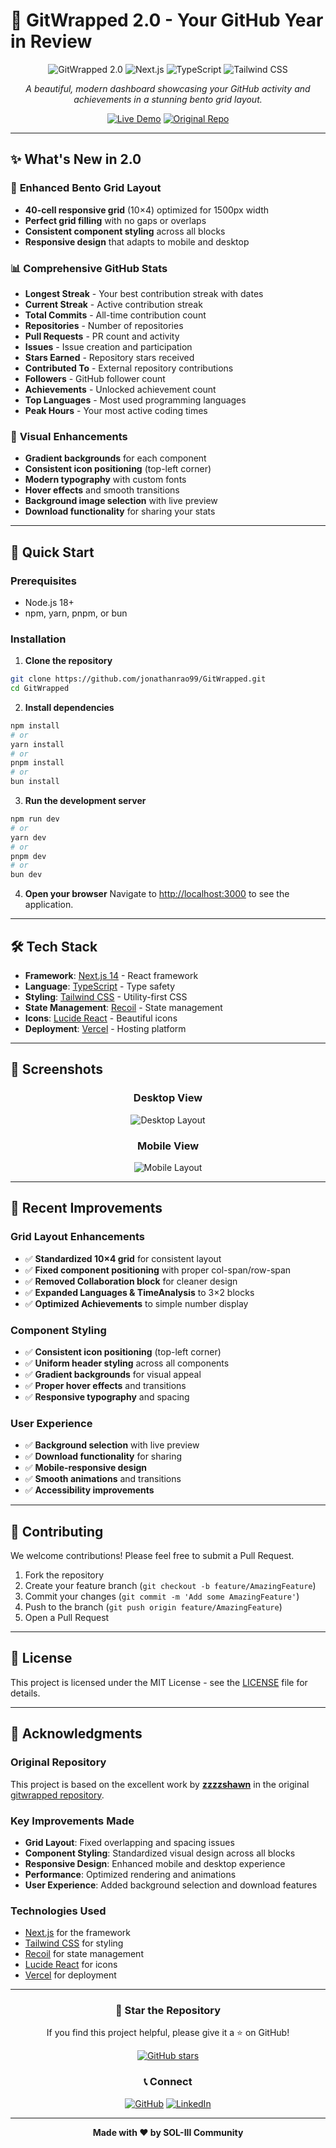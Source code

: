 # 🎉 GitWrapped 2.0 - Your GitHub Year in Review

<div align="center">

![GitWrapped 2.0](https://img.shields.io/badge/GitWrapped-2.0-blue?style=for-the-badge&logo=github)
![Next.js](https://img.shields.io/badge/Next.js-14-black?style=for-the-badge&logo=next.js)
![TypeScript](https://img.shields.io/badge/TypeScript-5.0-blue?style=for-the-badge&logo=typescript)
![Tailwind CSS](https://img.shields.io/badge/Tailwind_CSS-3.3-38B2AC?style=for-the-badge&logo=tailwind-css)

*A beautiful, modern dashboard showcasing your GitHub activity and achievements in a stunning bento grid layout.*

[![Live Demo](https://img.shields.io/badge/Live%20Demo-View%20Project-green?style=for-the-badge&logo=vercel)](https://git-wrapped-tau.vercel.app)
[![Original Repo](https://img.shields.io/badge/Original%20Repo-zzzzshawn%2Fgitwrapped-blue?style=for-the-badge&logo=github)](https://github.com/zzzzshawn/gitwrapped)

</div>

---

## ✨ What's New in 2.0

### 🎯 **Enhanced Bento Grid Layout**
- **40-cell responsive grid** (10×4) optimized for 1500px width
- **Perfect grid filling** with no gaps or overlaps
- **Consistent component styling** across all blocks
- **Responsive design** that adapts to mobile and desktop

### 📊 **Comprehensive GitHub Stats**
- **Longest Streak** - Your best contribution streak with dates
- **Current Streak** - Active contribution streak
- **Total Commits** - All-time contribution count
- **Repositories** - Number of repositories
- **Pull Requests** - PR count and activity
- **Issues** - Issue creation and participation
- **Stars Earned** - Repository stars received
- **Contributed To** - External repository contributions
- **Followers** - GitHub follower count
- **Achievements** - Unlocked achievement count
- **Top Languages** - Most used programming languages
- **Peak Hours** - Your most active coding times

### 🎨 **Visual Enhancements**
- **Gradient backgrounds** for each component
- **Consistent icon positioning** (top-left corner)
- **Modern typography** with custom fonts
- **Hover effects** and smooth transitions
- **Background image selection** with live preview
- **Download functionality** for sharing your stats

---

## 🚀 Quick Start

### Prerequisites
- Node.js 18+ 
- npm, yarn, pnpm, or bun

### Installation

1. **Clone the repository**
```bash
git clone https://github.com/jonathanrao99/GitWrapped.git
cd GitWrapped
```

2. **Install dependencies**
```bash
npm install
# or
yarn install
# or
pnpm install
# or
bun install
```

3. **Run the development server**
```bash
npm run dev
# or
yarn dev
# or
pnpm dev
# or
bun dev
```

4. **Open your browser**
Navigate to [http://localhost:3000](http://localhost:3000) to see the application.

---

## 🛠️ Tech Stack

- **Framework**: [Next.js 14](https://nextjs.org/) - React framework
- **Language**: [TypeScript](https://www.typescriptlang.org/) - Type safety
- **Styling**: [Tailwind CSS](https://tailwindcss.com/) - Utility-first CSS
- **State Management**: [Recoil](https://recoiljs.org/) - State management
- **Icons**: [Lucide React](https://lucide.dev/) - Beautiful icons
- **Deployment**: [Vercel](https://vercel.com/) - Hosting platform

---

## 📱 Screenshots

<div align="center">

### Desktop View
![Desktop Layout](https://via.placeholder.com/800x400/1f2937/ffffff?text=Desktop+GitWrapped+2.0+Layout)

### Mobile View  
![Mobile Layout](https://via.placeholder.com/400x600/1f2937/ffffff?text=Mobile+GitWrapped+2.0+Layout)

</div>

---

## 🎯 Recent Improvements

### Grid Layout Enhancements
- ✅ **Standardized 10×4 grid** for consistent layout
- ✅ **Fixed component positioning** with proper col-span/row-span
- ✅ **Removed Collaboration block** for cleaner design
- ✅ **Expanded Languages & TimeAnalysis** to 3×2 blocks
- ✅ **Optimized Achievements** to simple number display

### Component Styling
- ✅ **Consistent icon positioning** (top-left corner)
- ✅ **Uniform header styling** across all components
- ✅ **Gradient backgrounds** for visual appeal
- ✅ **Proper hover effects** and transitions
- ✅ **Responsive typography** and spacing

### User Experience
- ✅ **Background selection** with live preview
- ✅ **Download functionality** for sharing
- ✅ **Mobile-responsive design**
- ✅ **Smooth animations** and transitions
- ✅ **Accessibility improvements**

---

## 🤝 Contributing

We welcome contributions! Please feel free to submit a Pull Request.

1. Fork the repository
2. Create your feature branch (`git checkout -b feature/AmazingFeature`)
3. Commit your changes (`git commit -m 'Add some AmazingFeature'`)
4. Push to the branch (`git push origin feature/AmazingFeature`)
5. Open a Pull Request

---

## 📄 License

This project is licensed under the MIT License - see the [LICENSE](LICENSE) file for details.

---

## 🙏 Acknowledgments

### Original Repository
This project is based on the excellent work by **[zzzzshawn](https://github.com/zzzzshawn)** in the original [gitwrapped repository](https://github.com/zzzzshawn/gitwrapped).

### Key Improvements Made
- **Grid Layout**: Fixed overlapping and spacing issues
- **Component Styling**: Standardized visual design across all blocks
- **Responsive Design**: Enhanced mobile and desktop experience
- **Performance**: Optimized rendering and animations
- **User Experience**: Added background selection and download features

### Technologies Used
- [Next.js](https://nextjs.org/) for the framework
- [Tailwind CSS](https://tailwindcss.com/) for styling
- [Recoil](https://recoiljs.org/) for state management
- [Lucide React](https://lucide.dev/) for icons
- [Vercel](https://vercel.com/) for deployment

---

<div align="center">

### 🌟 Star the Repository
If you find this project helpful, please give it a ⭐ on GitHub!

[![GitHub stars](https://img.shields.io/github/stars/jonathanrao99/GitWrapped?style=social)](https://github.com/jonathanrao99/GitWrapped)

### 📞 Connect
[![GitHub](https://img.shields.io/badge/GitHub-100000?style=for-the-badge&logo=github&logoColor=white)](https://github.com/jonathanrao99)
[![LinkedIn](https://img.shields.io/badge/LinkedIn-0077B5?style=for-the-badge&logo=linkedin&logoColor=white)](https://www.linkedin.com/in/jonathanrao99)

---

**Made with ❤️ by SOL-III Community**

</div>
